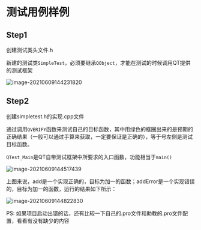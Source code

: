 # 测试用例样例

## Step1

创建测试类头文件.h

新建的测试类`SimpleTest`，必须要继承`QObject`，才能在测试的时候调用QT提供的测试框架

![image-20210609144231820](C:\Users\lenovo\AppData\Roaming\Typora\typora-user-images\image-20210609144231820.png)

## Step2

创建simpletest.h的实现.cpp文件

通过调用`QVERIFY`函数来测试自己的目标函数，其中用绿色的框圈出来的是预期的正确结果（一般可以通过手算来获取，一定要保证是正确的），等于号左侧是测试目标函数。

`QTest_Main`是QT自带测试框架中所要求的入口函数，功能相当于`main()`

![image-20210609144517439](C:\Users\lenovo\AppData\Roaming\Typora\typora-user-images\image-20210609144517439.png)

上图来说，add是一个实现正确的，目标为加一的函数；addError是一个实现错误的，目标为加一的函数，运行的结果如下所示：

![image-20210609144822830](C:\Users\lenovo\AppData\Roaming\Typora\typora-user-images\image-20210609144822830.png)

PS: 如果项目启动出错的话，还有比较一下自己的.pro文件和助教的.pro文件配置，看看有没有缺少的内容